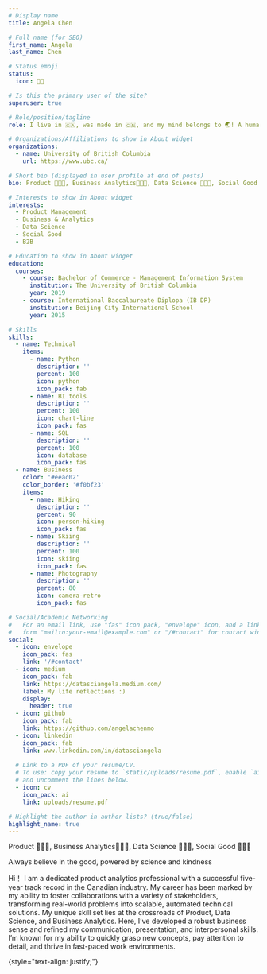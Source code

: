 ```yaml
---
# Display name
title: Angela Chen

# Full name (for SEO)
first_name: Angela
last_name: Chen

# Status emoji
status:
  icon: 🧑‍🎓️

# Is this the primary user of the site?
superuser: true

# Role/position/tagline
role: I live in 🇨🇦, was made in 🇨🇳, and my mind belongs to 🌏! A humanitarian by heart. I genuinely believe in good people and the capability that we can all make a difference in our society with the power of kindness, science, and research. I enjoy talking with great minds coming from all fields.

# Organizations/Affiliations to show in About widget
organizations:
  - name: University of British Columbia
    url: https://www.ubc.ca/

# Short bio (displayed in user profile at end of posts)
bio: Product 👩🏻‍🔬, Business Analytics👩🏻‍💼, Data Science 👩🏻‍💻, Social Good 👩🏻‍🏭 | Always believe in the good, powered by science and kindness

# Interests to show in About widget
interests:
  - Product Management
  - Business & Analytics
  - Data Science
  - Social Good
  - B2B

# Education to show in About widget
education:
  courses:
    - course: Bachelor of Commerce - Management Information System
      institution: The University of British Columbia
      year: 2019
    - course: International Baccalaureate Diplopa (IB DP)
      institution: Beijing City International School
      year: 2015

# Skills
skills:
  - name: Technical
    items:
      - name: Python
        description: ''
        percent: 100
        icon: python
        icon_pack: fab
      - name: BI tools
        description: ''
        percent: 100
        icon: chart-line
        icon_pack: fas
      - name: SQL
        description: ''
        percent: 100
        icon: database
        icon_pack: fas
  - name: Business
    color: '#eeac02'
    color_border: '#f0bf23'
    items:
      - name: Hiking
        description: ''
        percent: 90
        icon: person-hiking
        icon_pack: fas
      - name: Skiing
        description: ''
        percent: 100
        icon: skiing
        icon_pack: fas
      - name: Photography
        description: ''
        percent: 80
        icon: camera-retro
        icon_pack: fas

# Social/Academic Networking
#   For an email link, use "fas" icon pack, "envelope" icon, and a link in the
#   form "mailto:your-email@example.com" or "/#contact" for contact widget.
social:
  - icon: envelope
    icon_pack: fas
    link: '/#contact'
  - icon: medium
    icon_pack: fab
    link: https://datasciangela.medium.com/
    label: My life reflections :)
    display:
      header: true
  - icon: github
    icon_pack: fab
    link: https://github.com/angelachenmo
  - icon: linkedin
    icon_pack: fab
    link: www.linkedin.com/in/datasciangela
  
  # Link to a PDF of your resume/CV.
  # To use: copy your resume to `static/uploads/resume.pdf`, enable `ai` icons in `params.yaml`,
  # and uncomment the lines below.
  - icon: cv
    icon_pack: ai
    link: uploads/resume.pdf

# Highlight the author in author lists? (true/false)
highlight_name: true
---
```

Product 👩🏻‍🔬, Business Analytics👩🏻‍💼, Data Science 👩🏻‍💻, Social Good 👩🏻‍🏭  

Always believe in the good, powered by science and kindness

Hi！ I am a dedicated product analytics professional with a successful five-year track record in the Canadian industry. My career has been marked by my ability to foster collaborations with a variety of stakeholders, transforming real-world problems into scalable, automated technical solutions. My unique skill set lies at the crossroads of Product, Data Science, and Business Analytics. Here, I’ve developed a robust business sense and refined my communication, presentation, and interpersonal skills. I’m known for my ability to quickly grasp new concepts, pay attention to detail, and thrive in fast-paced work environments.

{style="text-align: justify;"}
